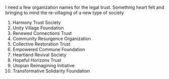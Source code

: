 I need a few organization names for the legal trust. Something heart felt and bringing to mind the re-villaging of a new type of society 

1. Harmony Trust Society
2. Unity Village Foundation
3. Renewed Connections Trust
4. Community Resurgence Organization
5. Collective Restoration Trust
6. Empowered Commune Foundation
7. Heartland Revival Society
8. Hopeful Horizons Trust
9. Utopian Reimagining Initiative
10. Transformative Solidarity Foundation